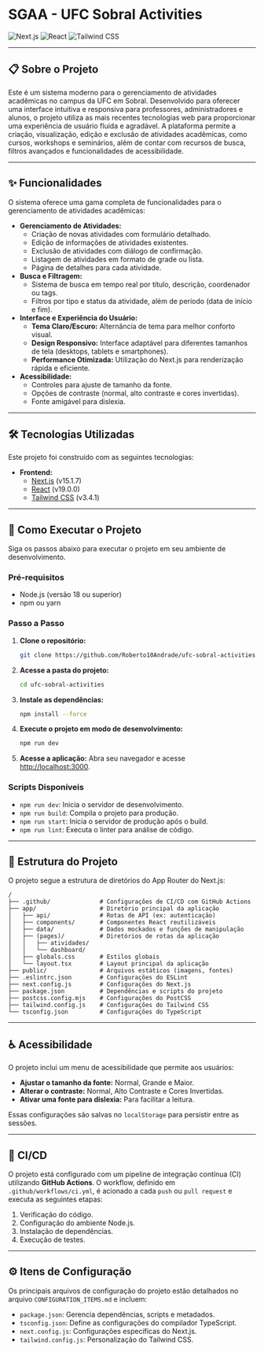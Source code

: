 # SGAA - UFC Sobral Activities

![Next.js](https://img.shields.io/badge/Next.js-15.1.7-black?style=flat-square&logo=next.js)
![React](https://img.shields.io/badge/React-19.0.0-blue?style=flat-square&logo=react)
![Tailwind CSS](https://img.shields.io/badge/Tailwind_CSS-3.x-38B2AC?style=flat-square&logo=tailwind-css)

---

## 📋 Sobre o Projeto

Este é um sistema moderno para o gerenciamento de atividades acadêmicas no campus da UFC em Sobral. Desenvolvido para oferecer uma interface intuitiva e responsiva para professores, administradores e alunos, o projeto utiliza as mais recentes tecnologias web para proporcionar uma experiência de usuário fluida e agradável. A plataforma permite a criação, visualização, edição e exclusão de atividades acadêmicas, como cursos, workshops e seminários, além de contar com recursos de busca, filtros avançados e funcionalidades de acessibilidade.

---

## ✨ Funcionalidades

O sistema oferece uma gama completa de funcionalidades para o gerenciamento de atividades acadêmicas:

* **Gerenciamento de Atividades:**
    * Criação de novas atividades com formulário detalhado.
    * Edição de informações de atividades existentes.
    * Exclusão de atividades com diálogo de confirmação.
    * Listagem de atividades em formato de grade ou lista.
    * Página de detalhes para cada atividade.
* **Busca e Filtragem:**
    * Sistema de busca em tempo real por título, descrição, coordenador ou tags.
    * Filtros por tipo e status da atividade, além de período (data de início e fim).
* **Interface e Experiência do Usuário:**
    * **Tema Claro/Escuro:** Alternância de tema para melhor conforto visual.
    * **Design Responsivo:** Interface adaptável para diferentes tamanhos de tela (desktops, tablets e smartphones).
    * **Performance Otimizada:** Utilização do Next.js para renderização rápida e eficiente.
* **Acessibilidade:**
    * Controles para ajuste de tamanho da fonte.
    * Opções de contraste (normal, alto contraste e cores invertidas).
    * Fonte amigável para dislexia.

---

## 🛠️ Tecnologias Utilizadas

Este projeto foi construído com as seguintes tecnologias:

* **Frontend:**
    * [Next.js](https://nextjs.org/) (v15.1.7)
    * [React](https://reactjs.org/) (v19.0.0)
    * [Tailwind CSS](https://tailwindcss.com/) (v3.4.1)

---

## 🚀 Como Executar o Projeto

Siga os passos abaixo para executar o projeto em seu ambiente de desenvolvimento.

### Pré-requisitos

* Node.js (versão 18 ou superior)
* npm ou yarn

### Passo a Passo

1.  **Clone o repositório:**
    ```bash
    git clone https://github.com/Roberto10Andrade/ufc-sobral-activities.git
    ```

2.  **Acesse a pasta do projeto:**
      ```bash
    cd ufc-sobral-activities
    ```

3.  **Instale as dependências:**
    ```bash
    npm install --force
    ```

4.  **Execute o projeto em modo de desenvolvimento:**
    ```bash
    npm run dev
    ```

5.  **Acesse a aplicação:**
    Abra seu navegador e acesse [http://localhost:3000](http://localhost:3000).

### Scripts Disponíveis

* `npm run dev`: Inicia o servidor de desenvolvimento.
* `npm run build`: Compila o projeto para produção.
* `npm run start`: Inicia o servidor de produção após o build.
* `npm run lint`: Executa o linter para análise de código.

---

## 📂 Estrutura do Projeto

O projeto segue a estrutura de diretórios do App Router do Next.js:

```
/
├── .github/              # Configurações de CI/CD com GitHub Actions
├── app/                  # Diretório principal da aplicação
│   ├── api/              # Rotas de API (ex: autenticação)
│   ├── components/       # Componentes React reutilizáveis
│   ├── data/             # Dados mockados e funções de manipulação
│   ├── (pages)/          # Diretórios de rotas da aplicação
│   │   ├── atividades/
│   │   └── dashboard/
│   ├── globals.css       # Estilos globais
│   └── layout.tsx        # Layout principal da aplicação
├── public/               # Arquivos estáticos (imagens, fontes)
├── .eslintrc.json        # Configurações do ESLint
├── next.config.js        # Configurações do Next.js
├── package.json          # Dependências e scripts do projeto
├── postcss.config.mjs    # Configurações do PostCSS
├── tailwind.config.js    # Configurações do Tailwind CSS
└── tsconfig.json         # Configurações do TypeScript
```

---

## ♿ Acessibilidade

O projeto inclui um menu de acessibilidade que permite aos usuários:

* **Ajustar o tamanho da fonte:** Normal, Grande e Maior.
* **Alterar o contraste:** Normal, Alto Contraste e Cores Invertidas.
* **Ativar uma fonte para dislexia:** Para facilitar a leitura.

Essas configurações são salvas no `localStorage` para persistir entre as sessões.

---

## 🔄 CI/CD

O projeto está configurado com um pipeline de integração contínua (CI) utilizando **GitHub Actions**. O workflow, definido em `.github/workflows/ci.yml`, é acionado a cada `push` ou `pull request` e executa as seguintes etapas:

1.  Verificação do código.
2.  Configuração do ambiente Node.js.
3.  Instalação de dependências.
4.  Execução de testes.

---

## ⚙️ Itens de Configuração

Os principais arquivos de configuração do projeto estão detalhados no arquivo `CONFIGURATION_ITEMS.md` e incluem:

* `package.json`: Gerencia dependências, scripts e metadados.
* `tsconfig.json`: Define as configurações do compilador TypeScript.
* `next.config.js`: Configurações específicas do Next.js.
* `tailwind.config.js`: Personalização do Tailwind CSS.
